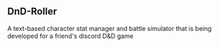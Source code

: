 ## DnD-Roller ##

A text-based character stat manager and battle simulator that is being developed for a friend's discord D&D game
